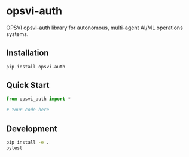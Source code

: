 # opsvi-auth

OPSVI opsvi-auth library for autonomous, multi-agent AI/ML operations systems.

## Installation

```bash
pip install opsvi-auth
```

## Quick Start

```python
from opsvi_auth import *

# Your code here
```

## Development

```bash
pip install -e .
pytest
```
